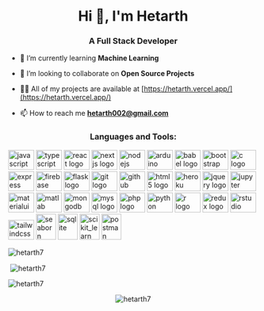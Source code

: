<h1 align="center">Hi 👋, I'm Hetarth</h1>
<h3 align="center">A Full Stack Developer</h3>

- 🌱 I’m currently learning **Machine Learning**

- 👯 I’m looking to collaborate on **Open Source Projects**

- 👨‍💻 All of my projects are available at [https://hetarth.vercel.app/](https://hetarth.vercel.app/)

- 📫 How to reach me **hetarth002@gmail.com**

<h3 align="center">Languages and Tools:</h3>
<p align="center"> 

<img
          className="inline"
          src="https://cdn.jsdelivr.net/gh/devicons/devicon/icons/javascript/javascript-original.svg"
          height="40"
          width="52"
          alt="javascript logo"
        />
        <img
          className="inline"
          src="https://cdn.jsdelivr.net/gh/devicons/devicon/icons/typescript/typescript-original.svg"
          height="40"
          width="52"
          alt="typescript logo"
        />
        <img
          className="inline"
          src="https://cdn.jsdelivr.net/gh/devicons/devicon/icons/react/react-original.svg"
          height="40"
          width="52"
          alt="react logo"
        />
        <img
          className="inline"
          src="https://cdn.jsdelivr.net/gh/devicons/devicon/icons/nextjs/nextjs-original.svg"
          height="40"
          width="52"
          alt="nextjs logo"
        />
        <img
          className="inline"
          src="https://cdn.jsdelivr.net/gh/devicons/devicon/icons/nodejs/nodejs-original-wordmark.svg"
          height="40"
          width="52"
          alt="nodejs logo"
        />
        <img
          className="inline"
          src="https://cdn.jsdelivr.net/gh/devicons/devicon/icons/arduino/arduino-original.svg"
          height="40"
          width="52"
          alt="arduino logo"
        />
        <img
          className="inline"
          src="https://cdn.jsdelivr.net/gh/devicons/devicon/icons/babel/babel-original.svg"
          height="40"
          width="52"
          alt="babel logo"
        />
        <img
          className="inline"
          src="https://cdn.jsdelivr.net/gh/devicons/devicon/icons/bootstrap/bootstrap-original.svg"
          height="40"
          width="52"
          alt="bootstrap logo"
        />
        <img
          className="inline"
          src="https://cdn.jsdelivr.net/gh/devicons/devicon/icons/c/c-original.svg"
          height="40"
          width="52"
          alt="c logo"
        />
        <img
          className="inline"
          src="https://cdn.jsdelivr.net/gh/devicons/devicon/icons/express/express-original-wordmark.svg"
          height="40"
          width="52"
          alt="express logo"
        />
        <img
          className="inline"
          src="https://cdn.jsdelivr.net/gh/devicons/devicon/icons/firebase/firebase-plain.svg"
          height="40"
          width="52"
          alt="firebase logo"
        />
        <img
          className="inline"
          src="https://cdn.jsdelivr.net/gh/devicons/devicon/icons/flask/flask-original.svg"
          height="40"
          width="52"
          alt="flask logo"
        />
        <img
          className="inline"
          src="https://cdn.jsdelivr.net/gh/devicons/devicon/icons/git/git-original.svg"
          height="40"
          width="52"
          alt="git logo"
        />
        <img
          className="inline"
          src="https://cdn.jsdelivr.net/gh/devicons/devicon/icons/github/github-original.svg"
          height="40"
          width="52"
          alt="github logo"
        />
        <img
          className="inline"
          src="https://cdn.jsdelivr.net/gh/devicons/devicon/icons/html5/html5-original.svg"
          height="40"
          width="52"
          alt="html5 logo"
        />
        <img
          className="inline"
          src="https://cdn.jsdelivr.net/gh/devicons/devicon/icons/heroku/heroku-original.svg"
          height="40"
          width="52"
          alt="heroku logo"
        />
        <img
          className="inline"
          src="https://cdn.jsdelivr.net/gh/devicons/devicon/icons/jquery/jquery-original.svg"
          height="40"
          width="52"
          alt="jquery logo"
        />
        <img
          className="inline"
          src="https://cdn.jsdelivr.net/gh/devicons/devicon/icons/jupyter/jupyter-original.svg"
          height="40"
          width="52"
          alt="jupyter logo"
        />
        <img
          className="inline"
          src="https://cdn.jsdelivr.net/gh/devicons/devicon/icons/materialui/materialui-original.svg"
          height="40"
          width="52"
          alt="materialui logo"
        />
        <img
          className="inline"
          src="https://cdn.jsdelivr.net/gh/devicons/devicon/icons/matlab/matlab-original.svg"
          height="40"
          width="52"
          alt="matlab logo"
        />
        <img
          className="inline"
          src="https://cdn.jsdelivr.net/gh/devicons/devicon/icons/mongodb/mongodb-original.svg"
          height="40"
          width="52"
          alt="mongodb logo"
        />
        <img
          className="inline"
          src="https://cdn.jsdelivr.net/gh/devicons/devicon/icons/mysql/mysql-original.svg"
          height="40"
          width="52"
          alt="mysql logo"
        />
        <img
          className="inline"
          src="https://cdn.jsdelivr.net/gh/devicons/devicon/icons/php/php-original.svg"
          height="40"
          width="52"
          alt="php logo"
        />
        <img
          className="inline"
          src="https://cdn.jsdelivr.net/gh/devicons/devicon/icons/python/python-original.svg"
          height="40"
          width="52"
          alt="python logo"
        />
        <img
          className="inline"
          src="https://cdn.jsdelivr.net/gh/devicons/devicon/icons/r/r-original.svg"
          height="40"
          width="52"
          alt="r logo"
        />
        <img
          className="inline"
          src="https://cdn.jsdelivr.net/gh/devicons/devicon/icons/redux/redux-original.svg"
          height="40"
          width="52"
          alt="redux logo"
        />
        <img
          className="inline"
          src="https://cdn.jsdelivr.net/gh/devicons/devicon/icons/rstudio/rstudio-original.svg"
          height="40"
          width="52"
          alt="rstudio logo"
        />
        <img
          className="inline"
          src="https://cdn.jsdelivr.net/gh/devicons/devicon/icons/tailwindcss/tailwindcss-original-wordmark.svg"
          height="40"
          width="52"
          alt="tailwindcss logo"
        />
        <img
          className="inline"
          src="https://seaborn.pydata.org/_images/logo-mark-lightbg.svg"
          alt="seaborn"
          width="40"
          height="52"
        />
        <img
          className="inline"
          src="https://www.vectorlogo.zone/logos/sqlite/sqlite-icon.svg"
          alt="sqlite"
          width="40"
          height="52"
        />
        <img
          className="inline"
          src="https://upload.wikimedia.org/wikipedia/commons/0/05/Scikit_learn_logo_small.svg"
          alt="scikit_learn"
          width="40"
          height="52"
        />
        <img
          className="inline"
          src="https://www.vectorlogo.zone/logos/getpostman/getpostman-icon.svg"
          alt="postman"
          width="40"
          height="52"
        /> </p>

<p><img align="center" src="https://github-readme-stats.vercel.app/api/top-langs?username=hetarth7&show_icons=true&locale=en&layout=compact" alt="hetarth7" /></p>

<p>&nbsp;<img align="center" src="https://github-readme-stats.vercel.app/api?username=hetarth7&show_icons=true&locale=en" alt="hetarth7" /></p>

<p><img align="center" src="https://github-readme-streak-stats.herokuapp.com/?user=hetarth7&" alt="hetarth7" /></p>


<p align="center"> <img src="https://komarev.com/ghpvc/?username=hetarth7&label=Profile%20views&color=0e75b6&style=flat" alt="hetarth7" /> </p>
